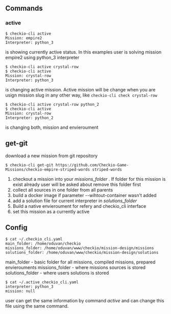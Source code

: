 ## Commands

### active 

```Shell
$ checkio-cli active
Mission: empire2
Interpreter: python_3

```

is showing currently active status. In this examples user is solving mission empire2 using python_3 interpreter

```Shell
$ checkio-cli active crystal-row
$ checkio-cli active
Mission: crystal-row
Interpreter: python_3

```

is changing active mission. Active mission will be change when you are usign mission slug in any other way, like `checkio-cli check crystal-row`

```Shell
$ checkio-cli active crystal-row python_2
$ checkio-cli active
Mission: crystal-row
Interpreter: python_2

```

is changing both, mission and envieroument

## get-git

download a new mission from git repository

```Shell
$ checkio-cli get-git https://github.com/Checkio-Game-Missions/checkio-empire-striped-words striped-words

```

1. checkout a mission into your _missions_folder_ . If folder for this mission is exist already user will be asked about remove this folder first
2. collect all sources in one folder from all parents
3. build a docker image if parameter --wihtout-container wasn't added
4. add a solution file for current interpreter in _solutions_folder_
5. Build a native envieroument for refery and checkio_cli interface
6. set this mission as a currently active

## Config

```Shell
$ cat ~/.checkio_cli.yaml 
main_folder: /home/oduvan/checkio
missions_folder: /home/oduvan/www/checkio/mission-design/missions
solutions_folder: /home/oduvan/www/checkio/mission-design/solutions

```

main_folder - basic folder for all missions, compiled missions, prepared envierouments
missions_folder - where missions sources is stored
solutions_folder - where users solutions is stored

```Shell
$ cat ~/.active_checkio_cli.yaml 
interpreter: python_3
mission: null

```

user can get the same information by command _active_ and can change this file using the same command.
